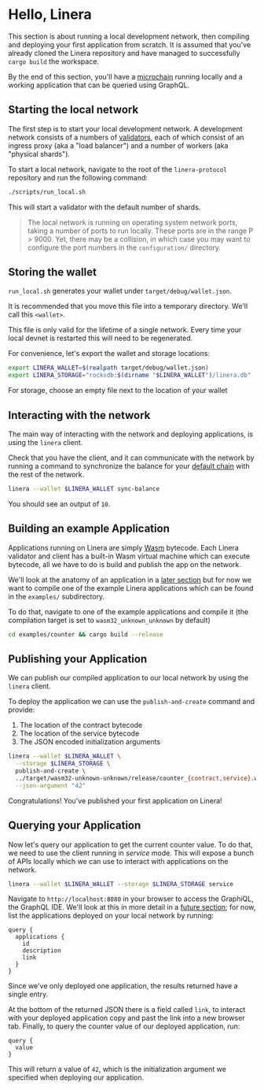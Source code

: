 # Hello, Linera

This section is about running a local development network, then compiling and deploying
your first application from scratch. It is assumed that you've already cloned the Linera
repository and have managed to successfully `cargo build` the workspace.

By the end of this section, you'll have a [microchain](../core_concepts/microchains.md)
running locally and a working application that can be queried using GraphQL.

## Starting the local network

The first step is to start your local development network.
A development network consists of a numbers of [validators](../advanced_topics/validators.md), each
of which consist of an ingress proxy (aka a "load balancer") and a number of workers (aka "physical shards").

To start a local network, navigate to the root of the `linera-protocol`
repository and run the following command:

```bash
./scripts/run_local.sh
```

This will start a validator with the default number of shards.

> The local network is running on operating system network ports, taking a number of ports
> to run locally. These ports are in the range P > 9000. Yet, there may be a collision, in
> which case you may want to configure the port numbers in the `configuration/` directory.

## Storing the wallet

`run_local.sh` generates your wallet under `target/debug/wallet.json`.

It is recommended that you move this file into a temporary directory. We'll call this
`<wallet>`.

This file is only valid for the lifetime of a single network. Every time your local
devnet is restarted this will need to be regenerated.

For convenience, let's export the wallet and storage locations:

```bash
export LINERA_WALLET=$(realpath target/debug/wallet.json)
export LINERA_STORAGE="rocksdb:$(dirname "$LINERA_WALLET")/linera.db"
```

For storage, choose an empty file next to the location of your wallet

## Interacting with the network

The main way of interacting with the network and deploying applications, is
using the `linera` client.

Check that you have the client, and it can communicate with the network by
running a command to synchronize the balance for your
[default chain](../core_concepts/wallet.md) with the rest of the network.

```bash
linera --wallet $LINERA_WALLET sync-balance
```

You should see an output of `10`.

## Building an example Application

Applications running on Linera are simply [Wasm](https://webassembly.org/)
bytecode. Each Linera validator and client has a built-in Wasm virtual machine
which can execute bytecode, all we have to do is build and publish the app on
the network.

We'll look at the anatomy of an application in
a [later section](../core_concepts/applications.md) but for now we want to compile one of the
example Linera applications which can be found in the `examples/`
subdirectory.

To do that, navigate to one of the example applications and compile it (the
compilation target is set to `wasm32_unknown_unknown` by default)

```bash
cd examples/counter && cargo build --release
```

## Publishing your Application

We can publish our compiled application to our local network by using
the `linera` client.

To deploy the application we can use the `publish-and-create` command and provide:

1. The location of the contract bytecode
2. The location of the service bytecode
3. The JSON encoded initialization arguments

```bash
linera --wallet $LINERA_WALLET \
  --storage $LINERA_STORAGE \
  publish-and-create \
  ../target/wasm32-unknown-unknown/release/counter_{contract,service}.wasm \
  --json-argument "42"
```

Congratulations! You've published your first application on Linera!

## Querying your Application

Now let's query our application to get the current counter value. To do that, we need to
use the client running in _service_ mode. This will expose a bunch of APIs locally which
we can use to interact with applications on the network.

```bash
linera --wallet $LINERA_WALLET --storage $LINERA_STORAGE service
```

<!-- TODO: add graphiql image here -->

Navigate to `http://localhost:8080` in your browser to access the GraphiQL, the
GraphQL IDE. We'll look at this in more detail in
a [future section](../core_concepts/wallet.md#graphql); for now, list the applications deployed on your
local network by running:

```gql
query {
  applications {
    id
    description
    link
  }
}
```

Since we've only deployed one application, the results returned have a single
entry.

At the bottom of the returned JSON there is a field called `link`, to interact
with your deployed application copy and past the link into a new browser tab.
Finally, to query the counter value of our deployed application, run:

```gql
query {
  value
}
```

This will return a value of `42`, which is the initialization argument we
specified when deploying our application.
